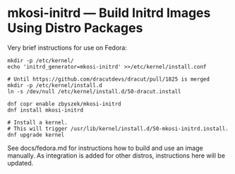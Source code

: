 # mkosi-initrd — Build Initrd Images Using Distro Packages

Very brief instructions for use on Fedora:
```
mkdir -p /etc/kernel/
echo 'initrd_generator=mkosi-initrd' >>/etc/kernel/install.conf

# Until https://github.com/dracutdevs/dracut/pull/1825 is merged
mkdir -p /etc/kernel/install.d
ln -s /dev/null /etc/kernel/install.d/50-dracut.install

dnf copr enable zbyszek/mkosi-initrd
dnf install mkosi-initrd

# Install a kernel.
# This will trigger /usr/lib/kernel/install.d/50-mkosi-initrd.install.
dnf upgrade kernel
```

See docs/fedora.md for instructions how to build and use an image manually.
As integration is added for other distros, instructions here will be updated.
